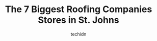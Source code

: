 ---
layout: ampstory
image: https://i0.wp.com/www.auto.or.id/wp-content/uploads/2023/06/astro-roofing-inc-0-st-johns-1686325320.jpeg?resize=640,853
author: techidn
featured: false
description: St. Johns, Newfoundland and Labrador, Canada is a haven for Roofing Companies enthusiasts, boasting an impressive array of 7 top-notch establishments. Whether youre a seasoned connoisseur 
title: The 7 Biggest Roofing Companies Stores in St. Johns
cover:
   title: The 7 Biggest Roofing Companies Stores in St. Johns
   subtitle: AUTO.OR.ID
   background: https://www.auto.or.id/wp-content/uploads/2023/06/astro-roofing-inc-0-st-johns-1686325320.jpeg

pages: 
 - layout: thirds
   top: <h1>#1 Callanan Roofing Contracting</h1>
   bottom: "<p>We hired Callanan Roofing to replace our roof (full re-shingling) in the summer and would easily recommend them to anyone looking to get work done on their roofs.If we br</p>"
   background: https://www.auto.or.id/wp-content/uploads/2023/06/astro-roofing-inc-1-st-johns-1686325321.jpeg
   backgroundblur: true
 - layout: thirds
   top: <h1>#2 Newfound Roofing Ltd</h1>
   bottom: "<p>399 Blackhead Rd, Shea Heights, NL A0A 1J0, Canada</p>"
   background: https://www.auto.or.id/wp-content/uploads/2023/06/astro-roofing-inc-2-st-johns-1686325322.jpeg
   cta:
      link: https://www.auto.or.id/the-7-biggest-roofing-companies-stores-in-st-johns/
      text: The 7 Biggest Roofing Companies Stores in St. Johns
 - layout: thirds
   top: <h1>#3 Astro Roofing Inc</h1>
   bottom: "<p>16 Camelot Crescent, Paradise, NL A1L 0L4, Canada</p>"
   background: https://images.unsplash.com/photo-1636325781667-1bf90ed57efc?ixlib=rb-4.0.3&ixid=MnwxMjA3fDB8MHxwaG90by1wYWdlfHx8fGVufDB8fHx8&auto=format&fit=crop&w=640&h=853&q=80
   cta:
      link: https://www.auto.or.id/the-7-biggest-roofing-companies-stores-in-st-johns/
      text: The 7 Biggest Roofing Companies Stores in St. Johns
 - layout: thirds
   top: <h1>#4 Newfoundland Roofers</h1>
   bottom: "<p>62 Janet St, Port Colborne, ON L3K 2E7, Canada</p>"
   background: https://images.unsplash.com/photo-1620547316190-289b3899e010?ixlib=rb-4.0.3&ixid=MnwxMjA3fDB8MHxwaG90by1wYWdlfHx8fGVufDB8fHx8&auto=format&fit=crop&w=640&h=853&q=80
   cta:
      link: https://www.auto.or.id/the-7-biggest-roofing-companies-stores-in-st-johns/
      text: The 7 Biggest Roofing Companies Stores in St. Johns
 - layout: thirds
   top: <h1>#5 North Shore Roofing Ltd</h1>
   bottom: "<p>89 Bremigens Blvd, Paradise, NL A1L 4A2, Canada</p>"
   background: https://images.unsplash.com/photo-1619844175408-c05947985e2d?ixlib=rb-4.0.3&ixid=MnwxMjA3fDB8MHxwaG90by1wYWdlfHx8fGVufDB8fHx8&auto=format&fit=crop&w=640&h=853&q=80
   cta:
      link: https://www.auto.or.id/the-7-biggest-roofing-companies-stores-in-st-johns/
      text: The 7 Biggest Roofing Companies Stores in St. Johns
 - layout: thirds
   top: <h1>#6 Ace Roofing Ltd</h1>
   bottom: "<p>Drugget Pl, St. Johns, NL A0A 1J0, Canada</p>"
   background: https://images.unsplash.com/photo-1612872808082-769cfb59b67d?ixlib=rb-4.0.3&ixid=MnwxMjA3fDB8MHxwaG90by1wYWdlfHx8fGVufDB8fHx8&auto=format&fit=crop&w=640&h=853&q=80
   cta:
      link: https://www.auto.or.id/the-7-biggest-roofing-companies-stores-in-st-johns/
      text: The 7 Biggest Roofing Companies Stores in St. Johns
 - layout: thirds
   top: <h1>#7 Supreme Roofing limited</h1>
   bottom: "<p>89 Newfoundland Ct, St. Johns, NL A1A 4L3, Canada</p>"
   background: https://images.unsplash.com/photo-1574786577759-aebe09a843c6?ixlib=rb-4.0.3&ixid=MnwxMjA3fDB8MHxwaG90by1wYWdlfHx8fGVufDB8fHx8&auto=format&fit=crop&w=640&h=853&q=80
   cta:
      link: https://www.auto.or.id/the-7-biggest-roofing-companies-stores-in-st-johns/
      text: The 7 Biggest Roofing Companies Stores in St. Johns
 - layout: thirds
   middle: Continue reading...
   background: https://images.unsplash.com/photo-1617814076231-2c58846db944?ixlib=rb-4.0.3&ixid=MnwxMjA3fDB8MHxwaG90by1wYWdlfHx8fGVufDB8fHx8&auto=format&fit=crop&w=640&h=853&q=80
   cta:
      link: https://www.auto.or.id/the-7-biggest-roofing-companies-stores-in-st-johns/
      text: The 7 Biggest Roofing Companies Stores in St. Johns

---